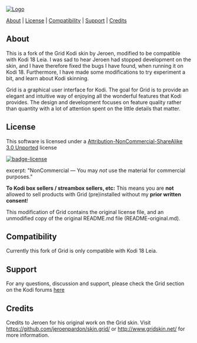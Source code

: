 <a name="Top"></a>

[![Logo](https://i.imgur.com/33zw5CH.png)](http://www.gridskin.net/)

[About](#About) | [License](#License) | [Compatibility](#Compatibility) | [Support](#Support) | [Credits](#Credits)

<a name="About"></a>
## About
This is a fork of the Grid Kodi skin by Jeroen, modified to be compatible with Kodi 18 Leia. I was sad to hear Jeroen had stopped development on the skin, and I have therefore fixed the bugs I have found, when running it on Kodi 18. Furthermore, I have made some modifications to try experiment a bit, and learn about Kodi skinning. 

Grid is a graphical user interface for Kodi. The goal for Grid is to provide an elegant and intuitive way of enjoying all the wonderful features that Kodi provides. The design and development focuses on feature quality rather than quantity with a lot of attention spent on the little details that matter.

<a name="License"></a>
## License
This software is licensed under a [Attribution-NonCommercial-ShareAlike 3.0 Unported](http://creativecommons.org/licenses/by-nc-sa/3.0/) license

[![badge-license](http://forthebadge.com/images/badges/cc-nc-sa.svg)](http://creativecommons.org/licenses/by-nc-sa/3.0/)

excerpt:
"NonCommercial — You may *not* use the material for commercial purposes."

**To Kodi box sellers / streambox sellers, etc:**
This means you are **not** allowed to sell products with Grid (pre)installed without my **prior written consent**!

This modification of Grid contains the original license file, and an unmodified copy of the original README.md file (README-original.md).

<a name="Compatibility"></a>
## Compatibility
Currently this fork of Grid is only compatible with Kodi 18 Leia. 

<a name="Support"></a>
## Support
For any questions, discussion and support, please check the Grid section on the Kodi forums [here](https://forum.kodi.tv/forumdisplay.php?fid=280)

<a name="Credits"></a>
## Credits
Credits to Jeroen for his original work on the Grid skin. Visit https://github.com/jeroenpardon/skin.grid/ or http://www.gridskin.net/ for more information.